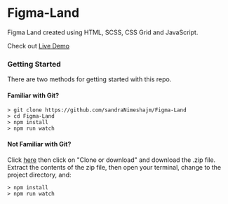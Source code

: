 # Figma-Land

Figma Land created using HTML, SCSS, CSS Grid and JavaScript.

Check out [Live Demo](https://sandranimeshajm.github.io/Figma-Land/)

### Getting Started

There are two methods for getting started with this repo.

#### Familiar with Git?

```
> git clone https://github.com/sandraNimeshajm/Figma-Land
> cd Figma-Land
> npm install
> npm run watch
```

#### Not Familiar with Git?

Click [here](https://github.com/sandraNimeshajm/Figma-Land) then click on "Clone or download" and download the .zip file. Extract the contents of the zip file, then open your terminal, change to the project directory, and:

```
> npm install
> npm run watch
```
